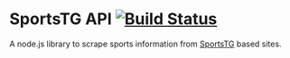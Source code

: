 # SportsTG API [![Build Status](https://travis-ci.org/AussieGuy0/sportstg-api.svg?branch=master)](https://travis-ci.org/AussieGuy0/sportstg-api)
A node.js library to scrape sports information from [SportsTG](https://sportstg.com/) based sites.